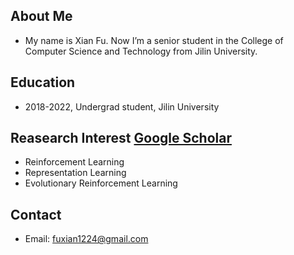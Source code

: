 ## About Me
- My name is Xian Fu. Now I’m a senior student in the College of Computer Science and Technology from Jilin University.


## Education
- 2018-2022, Undergrad student, Jilin University


## Reasearch Interest [Google Scholar](https://scholar.google.com/citations?user=MXwELckAAAAJ&hl=zh-CN&oi=ao)
- Reinforcement Learning
- Representation Learning
- Evolutionary Reinforcement Learning

<!--
## Books I'm learning
- **Reinforcement Learning** _an introduction_<br>
　　　by Richard Sutton and Andrew Barto    
- **Multiagent Systems**  _Algorithmic, Game-Theoretic, and Logical Foundations_<br>
　　　by Yoav Shoham
-->
 
## Contact
- Email: fuxian1224@gmail.com
